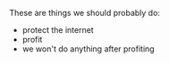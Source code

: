 These are things we should probably do:
- protect the internet
- profit
- we won't do anything after profiting

